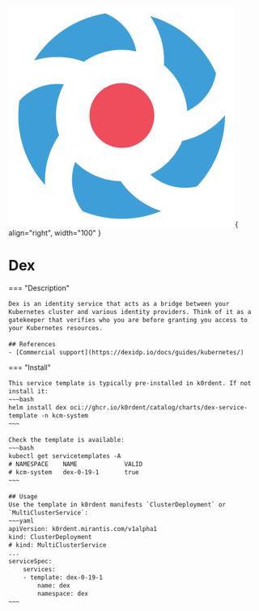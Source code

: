 ![logo](https://raw.githubusercontent.com/dexidp/website/9ac240c84d3e34766814cd9ece76710cf075ba23/static/favicons/favicon.png){ align="right", width="100" }
# Dex

=== "Description"

    Dex is an identity service that acts as a bridge between your Kubernetes cluster and various identity providers. Think of it as a gatekeeper that verifies who you are before granting you access to your Kubernetes resources.

    ## References
    - [Commercial support](https://dexidp.io/docs/guides/kubernetes/)

=== "Install"

    This service template is typically pre-installed in k0rdent. If not
    install it:
    ~~~bash
    helm install dex oci://ghcr.io/k0rdent/catalog/charts/dex-service-template -n kcm-system
    ~~~

    Check the template is available:
    ~~~bash
    kubectl get servicetemplates -A
    # NAMESPACE    NAME             VALID
    # kcm-system   dex-0-19-1       true
    ~~~

    ## Usage
    Use the template in k0rdent manifests `ClusterDeployment` or `MultiClusterService`:
    ~~~yaml
    apiVersion: k0rdent.mirantis.com/v1alpha1
    kind: ClusterDeployment
    # kind: MultiClusterService
    ...
    serviceSpec:
        services:
        - template: dex-0-19-1
            name: dex
            namespace: dex
    ~~~
